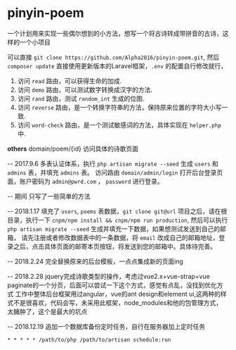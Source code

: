 # pinyin-poem
一个计划用来实现一些偶尔想到的小方法，想写一个将古诗转成带拼音的古诗，这样的一个小项目

可以直接 `git clone https://github.com/Alpha2016/pinyin-poem.git`, 然后 `composer update` 直接使用更新版本的Laravel框架，`.env` 的配置自行修改就行，
1. 访问 `read` 路由，可以获得生命的加成.
2. 访问 `demo` 路由，可以测试数字转换成汉字的方法.
3. 访问 `rand` 路由，测试 `random_int` 生成的位图.
4. 访问 `reverse` 路由，是一个转换字符串的方法，保持原来位置的字符大小写一致.
5. 访问 `word-check` 路由，是一个测试敏感词的方法，具体实现在 `helper.php` 中.

**others**
domain/poem/{id}   访问具体的诗歌页面

-- 2017.9.6
多表认证体系，执行 `php artisan migrate --seed` 生成  `users` 和 `admins` 表，并填充 `admins` 表。
访问路由 `domain/admin/login` 打开后台登录页面，账户密码为 `admin@pwrd.com` ， `password` 进行登录。

-- 期间
只写了一些简单的方法

-- 2018.1.17
填充了 `users`, `poems` 表数据，`git clone git@url` 项目之后，请在根目录，执行一下 `cnpm/npm install && cnpm/npm run production`,
 然后可以执行 `php artisan migrate --seed` 生成并填充一下数据，如果想测试发送到自己的邮箱，
 请先注册或者修改数据表中的一条数据，将 `email` 改成自己的邮箱地址，登录之后，点击具体页面的邮寄本页按钮，将发送到您的邮箱中。具体待完善。

-- 2018.2.24
完全替换原来的后台模板，一点点集成新的页面ing

-- 2018.2.28
jquery完成诗歌类型的操作，考虑过vue2.x+vue-strap+vue paginate的一个分页，后面可以尝试一下这个方式，感觉有点乱，没找到优化方式
工作中整体后台框架用过angular，vue的ant design和element ui,这两种的样式不是很喜欢，代码会写，未采用此框架，node_modules和他的包管理方式，
太臃肿了，这个是最大的坑点

-- 2018.12.19
追加一个数据库备份定时任务，自行在服务器加上定时任务
```
* * * * * /path/to/php /path/to/artisan schedule:run
```
